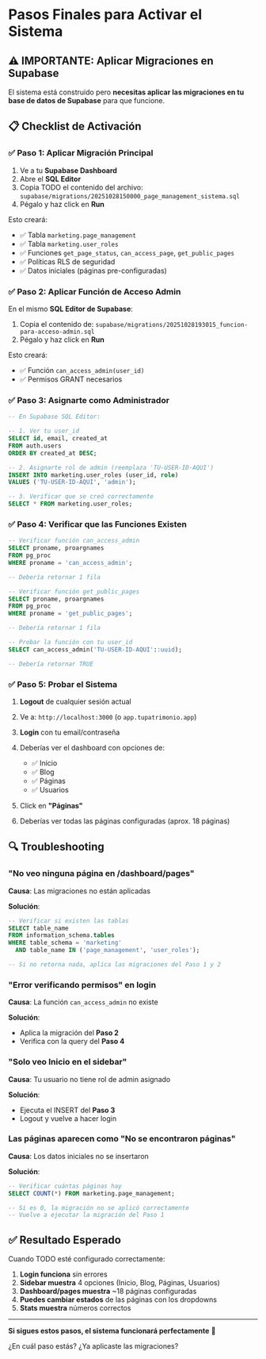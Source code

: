 # Pasos Finales para Activar el Sistema

## ⚠️ IMPORTANTE: Aplicar Migraciones en Supabase

El sistema está construido pero **necesitas aplicar las migraciones en tu base de datos de Supabase** para que funcione.

## 📋 Checklist de Activación

### ✅ **Paso 1: Aplicar Migración Principal**

1. Ve a tu **Supabase Dashboard**
2. Abre el **SQL Editor**
3. Copia TODO el contenido del archivo:
   `supabase/migrations/20251028150000_page_management_sistema.sql`
4. Pégalo y haz click en **Run**

Esto creará:
- ✅ Tabla `marketing.page_management`
- ✅ Tabla `marketing.user_roles`
- ✅ Funciones `get_page_status`, `can_access_page`, `get_public_pages`
- ✅ Políticas RLS de seguridad
- ✅ Datos iniciales (páginas pre-configuradas)

### ✅ **Paso 2: Aplicar Función de Acceso Admin**

En el mismo **SQL Editor de Supabase**:

1. Copia el contenido de:
   `supabase/migrations/20251028193015_funcion-para-acceso-admin.sql`
2. Pégalo y haz click en **Run**

Esto creará:
- ✅ Función `can_access_admin(user_id)` 
- ✅ Permisos GRANT necesarios

### ✅ **Paso 3: Asignarte como Administrador**

```sql
-- En Supabase SQL Editor:

-- 1. Ver tu user_id
SELECT id, email, created_at 
FROM auth.users 
ORDER BY created_at DESC;

-- 2. Asignarte rol de admin (reemplaza 'TU-USER-ID-AQUI')
INSERT INTO marketing.user_roles (user_id, role) 
VALUES ('TU-USER-ID-AQUI', 'admin');

-- 3. Verificar que se creó correctamente
SELECT * FROM marketing.user_roles;
```

### ✅ **Paso 4: Verificar que las Funciones Existen**

```sql
-- Verificar función can_access_admin
SELECT proname, proargnames 
FROM pg_proc 
WHERE proname = 'can_access_admin';

-- Debería retornar 1 fila

-- Verificar función get_public_pages  
SELECT proname, proargnames 
FROM pg_proc 
WHERE proname = 'get_public_pages';

-- Debería retornar 1 fila

-- Probar la función con tu user_id
SELECT can_access_admin('TU-USER-ID-AQUI'::uuid);

-- Debería retornar TRUE
```

### ✅ **Paso 5: Probar el Sistema**

1. **Logout** de cualquier sesión actual
2. Ve a: `http://localhost:3000` (o `app.tupatrimonio.app`)
3. **Login** con tu email/contraseña
4. Deberías ver el dashboard con opciones de:
   - ✅ Inicio
   - ✅ Blog
   - ✅ Páginas  
   - ✅ Usuarios

5. Click en **"Páginas"**
6. Deberías ver todas las páginas configuradas (aprox. 18 páginas)

## 🔍 Troubleshooting

### "No veo ninguna página en /dashboard/pages"

**Causa**: Las migraciones no están aplicadas

**Solución**:
```sql
-- Verificar si existen las tablas
SELECT table_name 
FROM information_schema.tables 
WHERE table_schema = 'marketing' 
  AND table_name IN ('page_management', 'user_roles');

-- Si no retorna nada, aplica las migraciones del Paso 1 y 2
```

### "Error verificando permisos" en login

**Causa**: La función `can_access_admin` no existe

**Solución**:
- Aplica la migración del **Paso 2**
- Verifica con la query del **Paso 4**

### "Solo veo Inicio en el sidebar"

**Causa**: Tu usuario no tiene rol de admin asignado

**Solución**:
- Ejecuta el INSERT del **Paso 3**
- Logout y vuelve a hacer login

### Las páginas aparecen como "No se encontraron páginas"

**Causa**: Los datos iniciales no se insertaron

**Solución**:
```sql
-- Verificar cuántas páginas hay
SELECT COUNT(*) FROM marketing.page_management;

-- Si es 0, la migración no se aplicó correctamente
-- Vuelve a ejecutar la migración del Paso 1
```

## ✅ Resultado Esperado

Cuando TODO esté configurado correctamente:

1. **Login funciona** sin errores
2. **Sidebar muestra** 4 opciones (Inicio, Blog, Páginas, Usuarios)
3. **Dashboard/pages muestra** ~18 páginas configuradas
4. **Puedes cambiar estados** de las páginas con los dropdowns
5. **Stats muestra** números correctos

---

**Si sigues estos pasos, el sistema funcionará perfectamente** 🚀

¿En cuál paso estás? ¿Ya aplicaste las migraciones?

